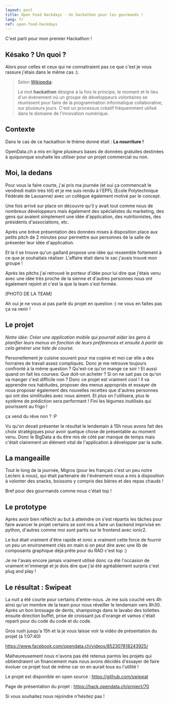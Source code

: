 ```yaml
---
layout: post
title: Open Food Hackdays - Un hackathon pour les gourmands !
lang: fr
ref: open-food-hackdays
---
```


C'est parti pour mon premier Hackathon ! 

## Késako ? Un quoi ? 

Alors pour celles et ceux qui ne connaitraient pas ce que c'est je vous rassure j'étais dans le même cas :). 

> Selon [Wikipedia](https://fr.wikipedia.org/wiki/Hackathon):
>
> Le mot **hackathon** désigne à la fois le principe, le moment et le lieu d'un événement où un groupe de développeurs volontaires se réunissent pour faire de la programmation informatique collaborative, sur plusieurs jours. C'est un processus créatif fréquemment utilisé dans le domaine de l'innovation numérique.

## Contexte

Dans le cas de ce hackathon le thème donné était : **La nourriture !**

OpenData.ch a mis en ligne plusieurs bases de données gratuites destinées à quiquonque souhaite les utiliser pour un projet commercial ou non.

## Moi, la dedans

Pour vous la faire courte, j'ai pris ma journée (et oui ça commencait le vendredi matin très tôt) et je me suis rendu à l'EPFL (Ecole Polytechnique Fédérale de Lausanne) avec un collègue également motivé  par le concept.

Une fois arrivé sur place on découvre qu'il y avait tout comme nous de nombreux développeurs mais également des spécialistes du marketing, des gens qui avaient simplement une idée d'application, des nutritionistes, des présidents d'associations, etc.

Après une brève présentation des données mises à disposition place aux petits pitch de 2 minutes pour permettre aux personnes de la salle de présenter leur idée d'application. 

Et la il se trouve qu'un gaillard propose une idée qui ressemble fortement à ce que je souhaitais réaliser. L'affaire était dans le sac j'avais trouvé mon groupe !

Après les pitchs j'ai retrouvé le porteur d'idée pour lui dire que j'étais venu avec une idée très proche de la sienne et d'autres personnes nous ont également rejoint et c'est la que la team s'est formée.

[PHOTO DE LA TEAM]

Ah oui je ne vous ai pas parlé du projet en question :) ne vous en faites pas ça va venir !

## Le projet

*Notre idée: Créer une application mobile qui pourrait aider les gens à planifier leurs menus en fonction de leurs préférences et ensuite à partir de cela générer une liste de course.*

Personellement je cuisine souvent pour ma copine et moi car elle a des horraires de travail assez compliqués. Donc je me retrouve toujours confronté à la même question ? Qu'est-ce qu'on mange ce soir ! Et aussi quand on fait les courses: Que doit-on acheter ? Si on ne sait pas ce qu'on va manger c'est difficile non ? Donc ce projet est vraiment cool ! Il va apprendre nos habitudes, proposer des menus appropriés et essayer de nous proposer également des nouvelles recettes que d'autres personnes qui ont des similitudes avec nous aiment. Et plus on l'utilisera, plus le système de prédiction sera performant ! Fini les légumes inutilisés qui pourissent au frigo ! 

ça vend du rêve non ? :P

Vu qu'on devait présenter le résultat le lendemain à 15h nous avons fait des choix stratégiques pour avoir quelque chose de présentable au moment venu. Donc le BigData a du être mis de côté par manque de temps mais c'était clairement un élément vital de l'application à développer par la suite.

## La mangeaille

Tout le long de la journée, Migros (pour les français c'est un peu notre Leclerc à nous), qui était partenaire de l'événement nous a mis à disposition à volonter des snacks, boissons y compris des bières et des repas chauds !

Bref pour des gourmands comme nous c'était top !

## Le prototype

Après avoir bien réfléchi au but à atteindre on s'est répartis les tâches pour faire avancer le projet certains se sont mis a faire un backend imprivisé en python, d'autres comme moi sont partis sur le frontend avec ionic2.

Le but était vraiment d'être rapide et ionic a vraiment cette force de fournir un peu un environement clés  en main si on peut dire avec une lib de composants graphique déjà prête pour du RAD c'est top :)

Je ne l'avais encore jamais vraiment utilisé donc ca été l'occasion de vraiment m'immergé et je dois dire que j'ai été agréablement surpris c'est plug and play !

## Le résultat : Swipeat

La nuit a été courte pour certains d'entre-nous. Je me suis couché vers 4h ainsi qu'un membre de la team pour nous réveiller le lendemain vers 8h30. Après un bon brossage de dents, shampoings dans le lavabo des toilettes ensuite direction buffet, prise de croissant jus d'orange et vamos c'était reparti pour du code du code et du code.

Gros rush jusqu'a 15h et la je vous laisse voir la vidéo de présentation du projet (à 1:07:40)

https://www.facebook.com/opendata.ch/videos/852307818243925/

Malheureusement nous n'avons pas été retenus parmis les projets qui obtiendraient un financement mais nous avons décidés d'essayer de faire évoluer ce projet tout de même car on en aurait tous eu l'utilité !

Le projet est disponible en open source : https://github.com/swipeat

Page de présentation du projet : https://hack.opendata.ch/project/70

Si vous souhaitez nous rejoindre n'hésitez pas !